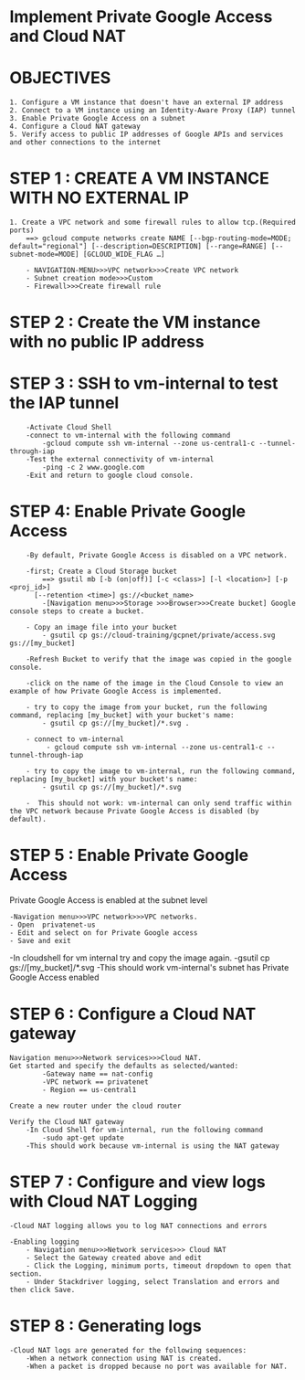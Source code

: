 # Implement Private Google Access and Cloud NAT

# OBJECTIVES
    1. Configure a VM instance that doesn't have an external IP address
    2. Connect to a VM instance using an Identity-Aware Proxy (IAP) tunnel
    3. Enable Private Google Access on a subnet
    4. Configure a Cloud NAT gateway
    5. Verify access to public IP addresses of Google APIs and services and other connections to the internet


# STEP 1 : CREATE A VM INSTANCE WITH NO EXTERNAL IP
    1. Create a VPC network and some firewall rules to allow tcp.(Required ports)
        ==> gcloud compute networks create NAME [--bgp-routing-mode=MODE; default="regional"] [--description=DESCRIPTION] [--range=RANGE] [--subnet-mode=MODE] [GCLOUD_WIDE_FLAG …]

        - NAVIGATION-MENU>>>VPC network>>>Create VPC network
        - Subnet creation mode>>>Custom
        - Firewall>>>Create firewall rule

# STEP 2 : Create the VM instance with no public IP address


# STEP 3 : SSH to vm-internal to test the IAP tunnel
        -Activate Cloud Shell
        -connect to vm-internal with the following command
            -gcloud compute ssh vm-internal --zone us-central1-c --tunnel-through-iap
        -Test the external connectivity of vm-internal
            -ping -c 2 www.google.com
        -Exit and return to google cloud console.

# STEP 4:  Enable Private Google Access
        -By default, Private Google Access is disabled on a VPC network.

        -first; Create a Cloud Storage bucket
            ==> gsutil mb [-b (on|off)] [-c <class>] [-l <location>] [-p <proj_id>]
          [--retention <time>] gs://<bucket_name>
            -[Navigation menu>>>Storage >>>Browser>>>Create bucket] Google console steps to create a bucket.
        
        - Copy an image file into your bucket
            - gsutil cp gs://cloud-training/gcpnet/private/access.svg gs://[my_bucket]

        -Refresh Bucket to verify that the image was copied in the google console.

        -click on the name of the image in the Cloud Console to view an example of how Private Google Access is implemented.

        - try to copy the image from your bucket, run the following command, replacing [my_bucket] with your bucket's name:
            - gsutil cp gs://[my_bucket]/*.svg .
        
        - connect to vm-internal
             - gcloud compute ssh vm-internal --zone us-central1-c --tunnel-through-iap
        
        - try to copy the image to vm-internal, run the following command, replacing [my_bucket] with your bucket's name:
            - gsutil cp gs://[my_bucket]/*.svg 
        
        -  This should not work: vm-internal can only send traffic within the VPC network because Private Google Access is disabled (by default).

# STEP 5 : Enable Private Google Access
Private Google Access is enabled at the subnet level

    -Navigation menu>>>VPC network>>>VPC networks.
    - Open  privatenet-us
    - Edit and select on for Private Google access
    - Save and exit
  -In cloudshell for vm internal try and copy the image again. 
        -gsutil cp gs://[my_bucket]/*.svg 
        -This should work vm-internal's subnet has Private Google Access enabled

# STEP 6 : Configure a Cloud NAT gateway
    Navigation menu>>>Network services>>>Cloud NAT.
    Get started and specify the defaults as selected/wanted:
            -Gateway name == nat-config
            -VPC network == privatenet
            - Region ==	us-central1

    Create a new router under the cloud router
    
    Verify the Cloud NAT gateway
        -In Cloud Shell for vm-internal, run the following command
            -sudo apt-get update
        -This should work because vm-internal is using the NAT gateway
        
# STEP 7 : Configure and view logs with Cloud NAT Logging
    -Cloud NAT logging allows you to log NAT connections and errors

    -Enabling logging
        - Navigation menu>>>Network services>>> Cloud NAT
        - Select the Gateway created above and edit
        - Click the Logging, minimum ports, timeout dropdown to open that section.
        - Under Stackdriver logging, select Translation and errors and then click Save.

# STEP 8 : Generating logs
    -Cloud NAT logs are generated for the following sequences:
        -When a network connection using NAT is created.
        -When a packet is dropped because no port was available for NAT.